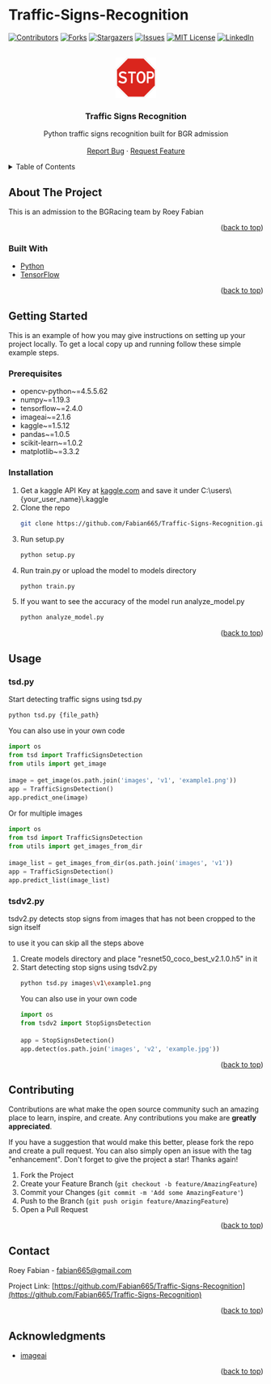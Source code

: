 # Traffic-Signs-Recognition

<div id="top"></div>
<!--
*** Thanks for checking out the Best-README-Template. If you have a suggestion
*** that would make this better, please fork the repo and create a pull request
*** or simply open an issue with the tag "enhancement".
*** Don't forget to give the project a star!
*** Thanks again! Now go create something AMAZING! :D
-->



<!-- PROJECT SHIELDS -->
<!--
*** I'm using markdown "reference style" links for readability.
*** Reference links are enclosed in brackets [ ] instead of parentheses ( ).
*** See the bottom of this document for the declaration of the reference variables
*** for contributors-url, forks-url, etc. This is an optional, concise syntax you may use.
*** https://www.markdownguide.org/basic-syntax/#reference-style-links
-->
[![Contributors][contributors-shield]][contributors-url]
[![Forks][forks-shield]][forks-url]
[![Stargazers][stars-shield]][stars-url]
[![Issues][issues-shield]][issues-url]
[![MIT License][license-shield]][license-url]
[![LinkedIn][linkedin-shield]][linkedin-url]



<!-- PROJECT LOGO -->
<br />
<div align="center">
  <a href="https://github.com/Fabian665/Traffic-Signs-Recognition">
    <img src="images/logo.png" alt="Logo" width="80" height="80">
  </a>

<h3 align="center">Traffic Signs Recognition</h3>

  <p align="center">
    Python traffic signs recognition built for BGR admission
    <br />
    <br />
    <a href="https://github.com/Fabian665/Traffic-Signs-Recognition/issues">Report Bug</a>
    ·
    <a href="https://github.com/Fabian665/Traffic-Signs-Recognition/issues">Request Feature</a>
  </p>
</div>



<!-- TABLE OF CONTENTS -->
<details>
  <summary>Table of Contents</summary>
  <ol>
    <li>
      <a href="#about-the-project">About The Project</a>
      <ul>
        <li><a href="#built-with">Built With</a></li>
      </ul>
    </li>
    <li>
      <a href="#getting-started">Getting Started</a>
      <ul>
        <li><a href="#prerequisites">Prerequisites</a></li>
        <li><a href="#installation">Installation</a></li>
      </ul>
    </li>
    <li><a href="#usage">Usage</a></li>
    <li><a href="#contributing">Contributing</a></li>
    <li><a href="#contact">Contact</a></li>
    <li><a href="#acknowledgments">Acknowledgments</a></li>
  </ol>
</details>



<!-- ABOUT THE PROJECT -->
## About The Project

This is an admission to the BGRacing team by Roey Fabian 

<p align="right">(<a href="#top">back to top</a>)</p>



### Built With

* [Python](https://python.org/)
* [TensorFlow](https://tensorflow.org/)


<p align="right">(<a href="#top">back to top</a>)</p>



<!-- GETTING STARTED -->
## Getting Started

This is an example of how you may give instructions on setting up your project locally.
To get a local copy up and running follow these simple example steps.

### Prerequisites

* opencv-python~=4.5.5.62
* numpy~=1.19.3
* tensorflow~=2.4.0
* imageai~=2.1.6
* kaggle~=1.5.12
* pandas~=1.0.5
* scikit-learn~=1.0.2
* matplotlib~=3.3.2  


### Installation

1. Get a kaggle API Key at [kaggle.com](https://www.kaggle.com/) and save it under C:\users\\{your_user_name}\\.kaggle 
2. Clone the repo
   ```sh
   git clone https://github.com/Fabian665/Traffic-Signs-Recognition.git
   ```
3. Run setup.py
   ```sh
   python setup.py
   ```
4. Run train.py or upload the model to models directory
   ```sh
   python train.py
   ```
5. If you want to see the accuracy of the model run analyze_model.py
   ```sh
   python analyze_model.py
   ```



<p align="right">(<a href="#top">back to top</a>)</p>



<!-- USAGE EXAMPLES -->
## Usage


### tsd.py


Start detecting traffic signs using tsd.py
```sh
python tsd.py {file_path}
```
You can also use in your own code

```python
import os
from tsd import TrafficSignsDetection
from utils import get_image

image = get_image(os.path.join('images', 'v1', 'example1.png'))
app = TrafficSignsDetection()
app.predict_one(image)
```
Or for multiple images

```python
import os
from tsd import TrafficSignsDetection
from utils import get_images_from_dir

image_list = get_images_from_dir(os.path.join('images', 'v1'))
app = TrafficSignsDetection()
app.predict_list(image_list)
``` 


### tsdv2.py


tsdv2.py detects stop signs from images that has not been cropped to the sign itself

to use it you can skip all the steps above
1. Create models directory and place "resnet50_coco_best_v2.1.0.h5" in it
2. Start detecting stop signs using tsdv2.py
   ```sh
   python tsd.py images\v1\example1.png
   ```
   You can also use in your own code
   ```python
   import os
   from tsdv2 import StopSignsDetection
   
   app = StopSignsDetection()
   app.detect(os.path.join('images', 'v2', 'example.jpg'))
   ```

<p align="right">(<a href="#top">back to top</a>)</p>



<!-- CONTRIBUTING -->
## Contributing

Contributions are what make the open source community such an amazing place to learn, inspire, and create. Any contributions you make are **greatly appreciated**.

If you have a suggestion that would make this better, please fork the repo and create a pull request. You can also simply open an issue with the tag "enhancement".
Don't forget to give the project a star! Thanks again!

1. Fork the Project
2. Create your Feature Branch (`git checkout -b feature/AmazingFeature`)
3. Commit your Changes (`git commit -m 'Add some AmazingFeature'`)
4. Push to the Branch (`git push origin feature/AmazingFeature`)
5. Open a Pull Request

<p align="right">(<a href="#top">back to top</a>)</p>


<!-- CONTACT -->
## Contact

Roey Fabian - fabian665@gmail.com

Project Link: [https://github.com/Fabian665/Traffic-Signs-Recognition](https://github.com/Fabian665/Traffic-Signs-Recognition)

<p align="right">(<a href="#top">back to top</a>)</p>



<!-- ACKNOWLEDGMENTS -->
## Acknowledgments

* [imageai](https://github.com/OlafenwaMoses/ImageAI)

<p align="right">(<a href="#top">back to top</a>)</p>



<!-- MARKDOWN LINKS & IMAGES -->
<!-- https://www.markdownguide.org/basic-syntax/#reference-style-links -->
[contributors-shield]: https://img.shields.io/github/contributors/Fabian665/Traffic-Signs-Recognition.svg?style=for-the-badge
[contributors-url]: https://github.com/Fabian665/Traffic-Signs-Recognition/graphs/contributors
[forks-shield]: https://img.shields.io/github/forks/Fabian665/Traffic-Signs-Recognition.svg?style=for-the-badge
[forks-url]: https://github.com/Fabian665/Traffic-Signs-Recognition/network/members
[stars-shield]: https://img.shields.io/github/stars/Fabian665/Traffic-Signs-Recognition.svg?style=for-the-badge
[stars-url]: https://github.com/Fabian665/Traffic-Signs-Recognition/stargazers
[issues-shield]: https://img.shields.io/github/issues/Fabian665/Traffic-Signs-Recognition.svg?style=for-the-badge
[issues-url]: https://github.com/Fabian665/Traffic-Signs-Recognition/issues
[license-shield]: https://img.shields.io/github/license/Fabian665/Traffic-Signs-Recognition.svg?style=for-the-badge
[license-url]: https://github.com/Fabian665/Traffic-Signs-Recognition/blob/master/LICENSE.txt
[linkedin-shield]: https://img.shields.io/badge/-LinkedIn-black.svg?style=for-the-badge&logo=linkedin&colorB=555
[linkedin-url]: https://linkedin.com/in/fabian-roey
[product-screenshot]: images/screenshot.png